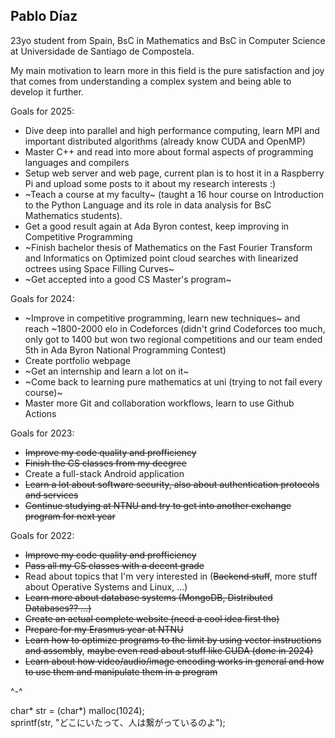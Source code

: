 ## Pablo Díaz

23yo student from Spain, BsC in Mathematics and BsC in Computer Science at Universidade de Santiago de Compostela.

My main motivation to learn more in this field is the pure satisfaction and joy that comes from understanding a complex system and being able to develop it further.

Goals for 2025:

* Dive deep into parallel and high performance computing, learn MPI and important distributed algorithms (already know CUDA and OpenMP)
* Master C++ and read into more about formal aspects of programming languages and compilers
* Setup web server and web page, current plan is to host it in a Raspberry Pi and upload some posts to it about my research interests :)
* ~Teach a course at my faculty~ (taught a 16 hour course on Introduction to the Python Language and its role in data analysis for BsC Mathematics students).
* Get a good result again at Ada Byron contest, keep improving in Competitive Programming
* ~Finish bachelor thesis of Mathematics on the Fast Fourier Transform and Informatics on Optimized point cloud searches with linearized octrees using Space Filling Curves~
* ~Get accepted into a good CS Master's program~

Goals for 2024:

* ~Improve in competitive programming, learn new techniques~ and reach ~1800-2000 elo in Codeforces (didn't grind Codeforces too much, only got to 1400 but won two regional competitions and our team ended 5th in Ada Byron National Programming Contest)
* Create portfolio webpage
* ~Get an internship and learn a lot on it~
* ~Come back to learning pure mathematics at uni (trying to not fail every course)~
* Master more Git and collaboration workflows, learn to use Github Actions 

Goals for 2023: 

* ~~Improve my code quality and profficiency~~
* ~~Finish the CS classes from my deegree~~
* Create a full-stack Android application
* ~~Learn a lot about software security, also about authentication protocols and services~~
* ~~Continue studying at NTNU and try to get into another exchange program for next year~~

Goals for 2022:

* ~~Improve my code quality and profficiency~~
* ~~Pass all my CS classes with a decent grade~~
* Read about topics that I'm very interested in (~~Backend stuff~~, more stuff about Operative Systems and Linux, ...)
* ~~Learn more about database systems (MongoDB, Distributed Databases?? ...)~~
* ~~Create an actual complete website (need a cool idea first tho)~~
* ~~Prepare for my Erasmus year at NTNU~~
* ~~Learn how to optimize programs to the limit by using vector instructions and assembly~~, ~~maybe even read about stuff like CUDA (done in 2024)~~
* ~~Learn about how video/audio/image encoding works in general and how to use them and manipulate them in a program~~

^-^

char* str = (char*) malloc(1024);\
sprintf(str, "どこにいたって、人は繋がっているのよ");
